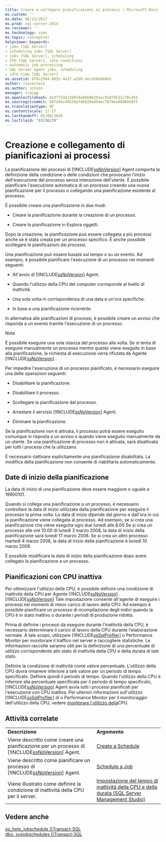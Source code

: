 ```yaml
---
title: Creare e collegare pianificazioni ai processi | Microsoft Docs
ms.custom: ''
ms.date: 06/13/2017
ms.prod: sql-server-2014
ms.reviewer: ''
ms.technology: ssms
ms.topic: conceptual
helpviewer_keywords:
- jobs [SQL Server]
- scheduling jobs [SQL Server]
- jobs [SQL Server], scheduling
- CPU [SQL Server], idle conditions
- automatic job processing
- SQL Server Agent jobs, scheduling
- idle time [SQL Server]
ms.assetid: 079c2984-0052-4a37-a2b8-4ece56e6b6b5
author: stevestein
ms.author: sstein
manager: craigg
ms.openlocfilehash: 414ff334139919e08b06291ec910f8531c70cd55
ms.sourcegitcommit: b87d36c46b39af8b929ad94ec707dee8800950f5
ms.translationtype: MT
ms.contentlocale: it-IT
ms.lasthandoff: 02/08/2020
ms.locfileid: "63136278"
---
```

# <a name="create-and-attach-schedules-to-jobs"></a>Creazione e collegamento di pianificazioni ai processi
  La pianificazione dei processi di [!INCLUDE[ssNoVersion](../../includes/ssnoversion-md.md)] Agent comporta la definizione della condizione o delle condizioni che provocano l'inizio dell'esecuzione del processo senza interazione dell'utente. È possibile pianificare l'esecuzione automatica di un processo creando una nuova pianificazione per il processo o collegando una pianificazione esistente al processo.  
  
 È possibile creare una pianificazione in due modi:  
  
-   Creare la pianificazione durante la creazione di un processo.  
  
-   Creare la pianificazione in Esplora oggetti.  
  
 Dopo la creazione, la pianificazione può essere collegata a più processi anche se è stata creata per un processo specifico. È anche possibile scollegare le pianificazioni dai processi.  
  
 Una pianificazione può essere basata sul tempo o su un evento. Ad esempio, è possibile pianificare l'esecuzione di un processo nei momenti seguenti:  
  
-   All'avvio di [!INCLUDE[ssNoVersion](../../includes/ssnoversion-md.md)] Agent.  
  
-   Quando l'utilizzo della CPU del computer corrisponde al livello di inattività.  
  
-   Una sola volta in corrispondenza di una data e un'ora specifiche.  
  
-   In base a una pianificazione ricorrente.  
  
 In alternativa alle pianificazioni di processi, è possibile creare un avviso che risponda a un evento tramite l'esecuzione di un processo.  
  
> [!NOTE]  
>  È possibile eseguire una sola istanza del processo alla volta. Se si tenta di eseguire manualmente un processo mentre questo viene eseguito in base alla pianificazione, la richiesta di esecuzione verrà rifiutata da Agente [!INCLUDE[ssNoVersion](../../includes/ssnoversion-md.md)] .  
  
 Per impedire l'esecuzione di un processo pianificato, è necessario eseguire una delle operazioni seguenti:  
  
-   Disabilitare la pianificazione.  
  
-   Disabilitare il processo.  
  
-   Scollegare la pianificazione dal processo.  
  
-   Arrestare il servizio [!INCLUDE[ssNoVersion](../../includes/ssnoversion-md.md)] Agent.  
  
-   Eliminare la pianificazione.  
  
 Se la pianificazione non è attivata, il processo potrà essere eseguito comunque in risposta a un avviso o quando viene eseguito manualmente da un utente. Se una pianificazione di processo non è attivata, sarà disattivata per tutti i processi che la utilizzano.  
  
 È necessario riattivare esplicitamente una pianificazione disabilitata. La modifica della pianificazione non consente di riabilitarla automaticamente.  
  
## <a name="scheduling-start-dates"></a>Date di inizio della pianificazione  
 La data di inizio di una pianificazione deve essere maggiore o uguale a 19900101.  
  
 Quando si collega una pianificazione a un processo, è necessario controllare la data di inizio utilizzata dalla pianificazione per eseguire il processo la prima volta. La data di inizio dipende dal giorno e dall'ora in cui la pianificazione viene collegata al processo. Ad esempio, se si crea una pianificazione che viene eseguita ogni due lunedì alle 8.00 Se si crea un processo alle ore 10.00 di lunedì 3 marzo 2008, la data di inizio della pianificazione sarà lunedì 17 marzo 2008. Se si crea un altro processo martedì 4 marzo 2008, la data di inizio della pianificazione è lunedì 10 marzo 2008.  
  
 È possibile modificare la data di inizio della pianificazione dopo avere collegato la pianificazione a un processo.  
  
## <a name="cpu-idle-schedules"></a>Pianificazioni con CPU inattiva  
 Per ottimizzare l'utilizzo della CPU, è possibile definire una condizione di inattività della CPU per Agente [!INCLUDE[ssNoVersion](../../includes/ssnoversion-md.md)] . 
  [!INCLUDE[ssNoVersion](../../includes/ssnoversion-md.md)] Tale impostazione consente all'agente di eseguire i processi nei momenti di minor carico di lavoro della CPU. Ad esempio è possibile pianificare un processo di ricompilazione degli indici quando la CPU è in stato inattivo o durante i periodi di produzione ridotta.  
  
 Prima di definire i processi da eseguire durante l'inattività della CPU, è necessario determinare il carico di lavoro della CPU durante l'elaborazione normale. A tale scopo, utilizzare [!INCLUDE[ssSqlProfiler](../../includes/sssqlprofiler-md.md)] o Performance Monitor per monitorare il traffico nel server e raccogliere statistiche. Le informazioni raccolte saranno utili per la definizione di una percentuale di utilizzo corrispondente allo stato di inattività della CPU e della durata di tale stato.  
  
 Definire la condizione di inattività come valore percentuale. L'utilizzo della CPU dovrà rimanere inferiore a tale valore per un periodo di tempo specificato. Definire quindi il periodo di tempo. Quando l'utilizzo della CPU è inferiore alla percentuale specificata per il periodo di tempo specificato, [!INCLUDE[ssNoVersion](../../includes/ssnoversion-md.md)] Agent avvia tutti i processi pianificati per l'esecuzione con CPU inattiva. Per ulteriori informazioni sull'utilizzo [!INCLUDE[ssSqlProfiler](../../includes/sssqlprofiler-md.md)] di o Performance Monitor per il monitoraggio dell'utilizzo della CPU, vedere [monitorare l'utilizzo della](../../relational-databases/performance-monitor/monitor-cpu-usage.md)CPU.  
  
## <a name="related-tasks"></a>Attività correlate  
  
|||  
|-|-|  
|**Descrizione**|**Argomento**|  
|Viene descritto come creare una pianificazione per un processo di [!INCLUDE[ssNoVersion](../../includes/ssnoversion-md.md)] Agent.|[Create a Schedule](create-a-schedule.md)|  
|Viene descritto come pianificare un processo di [!INCLUDE[ssNoVersion](../../includes/ssnoversion-md.md)] Agent.|[Schedule a Job](schedule-a-job.md)|  
|Viene illustrato come definire la condizione di inattività della CPU per il server.|[Impostazione del tempo di inattività della CPU e della durata &#40;SQL Server Management Studio&#41;](set-cpu-idle-time-and-duration-sql-server-management-studio.md)|  
  
## <a name="see-also"></a>Vedere anche  
 [sp_help_jobschedule &#40;&#41;Transact-SQL](/sql/relational-databases/system-stored-procedures/sp-help-jobschedule-transact-sql)   
 [dbo. sysjobschedules &#40;&#41;Transact-SQL](/sql/relational-databases/system-tables/dbo-sysjobschedules-transact-sql)  
  
  
